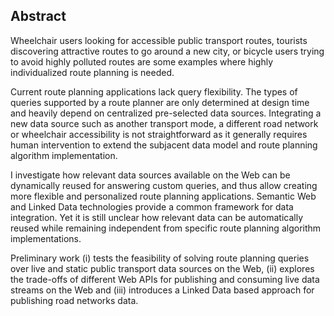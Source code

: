 ## Abstract
<!-- Context      -->
Wheelchair users looking for accessible public transport routes,
tourists discovering attractive routes to go around a new city,
or bicycle users trying to avoid highly polluted routes
are some examples where highly individualized route planning is needed.
<!-- Need         -->
Current route planning applications lack query flexibility.
The types of queries supported by a route planner
are only determined at design time
and heavily depend on centralized pre-selected data sources.
Integrating a new data source such as another transport mode,
a different road network or wheelchair accessibility is not straightforward
as it generally requires human intervention
to extend the subjacent data model
and route planning algorithm implementation.
<!-- Task         -->
I investigate how relevant data sources available on the Web
can be dynamically reused for answering custom queries,
and thus allow creating more flexible
and personalized route planning applications.
Semantic Web and Linked Data technologies
provide a common framework for data integration.
Yet it is still unclear how relevant data
can be automatically reused while remaining independent
from specific route planning algorithm implementations.
<!-- Preliminaries     -->
Preliminary work
(i) tests the feasibility of solving route planning queries
over live and static public transport data sources on the Web,
(ii) explores the trade-offs of different Web APIs
for publishing and consuming live data streams on the Web and
(iii) introduces a Linked Data based approach
for publishing road networks data.
